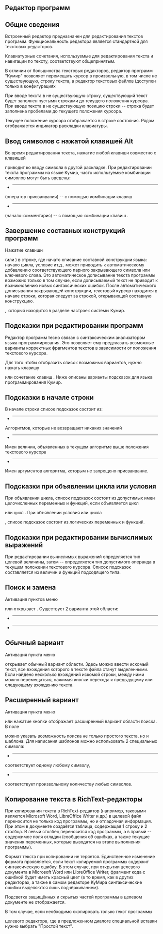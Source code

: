 ## Редактор программ

## Общие сведения

Встроенный редактор предназначен для редактирования текстов программ. Функциональность редактора
            является стандартной для текстовых редакторов.

Клавиатурные сочетания, используемые для редактирования текста и навигации по тексту, соответствуют
            общепринятым.

В отличии от большинства текстовых редакторов, редактор программ "Кумир" позволяет
			перемещать курсор в произвольную, в том числе не существующую, строку текста, а редактор
            текстовых файлов (доступен только в конфигурациях

При вводе текста в не существующую строку, существующий текст будет заполнен пустыми строками до
            текущего положения курсора. При вводе текста в не существующую позицию строки -- строка будет заполнена
            пробелами до текущего положения курсора.

Текущее положение курсора отображается в строке состояния. Рядом отображается индикатор раскладки
            клавиатуры.

## Ввод символов с нажатой клавишей Alt

Во время редактирования текста, нажатие любой клавиши совместно с клавишей

приводит ко вводу символа в другой раскладке.
При редактировании текста программы на языке Кумир, часто используемые комбинации символов могут быть
            введены:

- ****



(оператор присваивания) -- с помощью комбинации клавиш
- ****



(начало комментария) -- с помощью комбинации клавиш
.
## Завершение составных конструкций программ

Нажатие клавиши

(или
) в строке, где начато описание
            составной конструкции языка: начало цикла, условие ит.д., может приводить к автоматическому
            добавлению
            соответствующего парного закрывающего символа или ключевого слова. Это автоматическое дописывание текста
            программы
            возможно только в том случае, если дописываемый текст не приводит к возникновению новых синтаксических
            ошибок.
После автоматического дописывания закрывающей конструкции, текстовый курсор находится в начале строки,
            которая следует за строкой, открывающей составную конструкцию.



, который находится в
            разделе
настроек системы Кумир.
## Подсказки при редактировании программ

Редактор программ тесно связан с синтаксическим анализатором языка программирования. Это позволяет ему
            предсказать возможные варианты корректных фрагментов текстов в зависимости от положения текстового курсора.

Для того чтобы отобразить список возможных вариантов, нужно нажать клавишу

или сочетание клавиш
.
Ниже описаны варианты подсказок для языка программирования Кумир.

## Подсказки в начале строки

В начале строки список подсказок состоит из:

- ****

Алгоритмов, которые не возвращают никаких значений

- ****

Имен величин, объявленных в текущем алгоритме выше положения текстового курсора

- ****

Имен аргументов алгоритма, которым не запрещено присваивание.

## Подсказки при объявлении цикла или условия

При объявлении цикла, список подсказок состоит из допустимых имен целочисленных переменных и функций, если
                объявляется цикл

или цикл
.
При объявлении условия или цикла

, список подсказок
                состоит из логических переменных и функций.
## Подсказки при редактировании вычислимых выражений

При редактировании вычислимых выражений определяется тип целевой величины, затем -- определяется
                тип допустимого операнда в текущем положении текстового курсора. Список подсказок составляется
                из величин и функций подходящего типа.

## Поиск и замена

Активация пунктов меню

или
открывает
.
			Существует 2 варианта этой области:
- ****



- ****



## Обычный вариант

Активация пункта меню

открывает обычный вариант области.
				Здесь можно ввести искомый текст, все вхождения которого в тексте файла станут выделенными.
Если найдено несколько вхождений искомой строки, между ними можно перемещаться, нажимая кнопки перехода к
				предыдущему или следующему вхождению текста.

## Расширенный вариант

Активация пункта меню

или нажатие кнопки
отображает расширенный вариант области поиска.
В поле

можно указать возможность поиска не только простого текста, но и шаблона.
				Для написания шаблонов можно использовать 2 специальных символа:
- ****



соответствует одному любому символу,
- ****



соответствует произвольному количеству любых символов.
## Копирование текста в RichText-редакторы

При копировании текста в RichText-редактор (например, таковыми являются Microsoft Word, LibreOffice Writer и др.) 
			в целевой файл переносится не только код программы, но и отладочная информация. При этом в документе создаётся таблица, 
			содержащая 1 строку и 2 столбца. В левый столбец переносится код программы, а в правый -- содержимое поля отладки 
			(сообщения об ошибках, а также текущие значения переменных, которые выводятся на этапе выполнения программы).

Формат текста при копировании не теряется. Единственное изменение формата проявляется, если текст копируемой программы 
			содержит синтаксическую ошибку. В этом случае, при открытии целевого документа в Microsoft Word или LibreOffice Writer, 
			фрагмент кода с ошибкой будет иметь красный цвет (в то время, как в других редакторах, а также в самом редакторе КуМира 
			синтаксические ошибки выделяются лишь подчёркиванием).

Подсветка защищённых и скрытых частей программы в целевом документе не отображается.

В том случае, если необходимо скопировать только текст программы

целевого
            редактора, где в предложенном диалоге специальной вставки нужно выбрать "Простой текст".